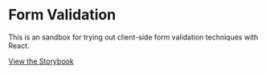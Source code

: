 # Form Validation

This is an sandbox for trying out client-side form validation techniques with React.

[View the Storybook](https://anandaroop.github.io/react-experiments/storybooks/form-validation/)

<!--[See the original readme](README.orig.md)-->